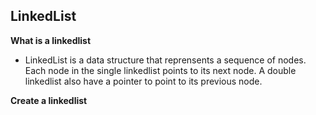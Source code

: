 ## <a name='toc'>LinkedList</a>

**What is a linkedlist**

* LinkedList is a data structure that reprensents a sequence of nodes. Each node in the single linkedlist points to its next node. A double linkedlist also have a pointer to point to its previous node.

**Create a linkedlist**